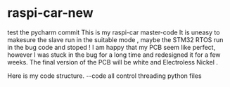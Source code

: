 # raspi-car-new
test the pycharm commit 
This is my raspi-car master-code It is uneasy to makesure the slave run in the suitable mode , maybe the STM32 RTOS run in the bug code and stoped ! I am happy that my PCB seem like perfect, however I was stuck in the bug for a long time and redesigned it for a few weeks. The final version of the PCB will be white and Electroless Nickel .

Here is my code structure. --code all control threading python files
